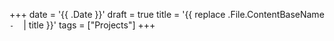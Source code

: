 +++
date = '{{ .Date }}'
draft = true
title = '{{ replace .File.ContentBaseName `-` ` ` | title }}'
tags =  ["Projects"]
+++

